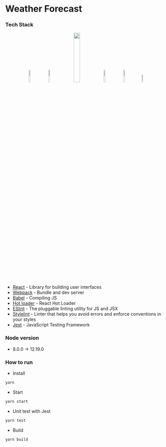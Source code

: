 # Weather Forecast

### Tech Stack
<div align="center">
  <img src="https://seeklogo.com/images/R/react-logo-7B3CE81517-seeklogo.com.png" width="10%" />
  &nbsp;
  <img src="https://github.com/webpack/media/blob/master/logo/icon-square-big.svg" width="10%" />
  &nbsp;
  <img src="https://d33wubrfki0l68.cloudfront.net/7a197cfe44548cc1a3f581152af70a3051e11671/78df8/img/babel.svg" width="20%" />
  &nbsp;
  <img src="https://eslint.org/assets/img/logo.svg" width="10%" />
  &nbsp;
  <img src="https://seeklogo.com/images/S/stylelint-logo-631B4EAA36-seeklogo.com.png" width="10%" />
  &nbsp;
  <img src="https://www.learnstorybook.com/intro-to-storybook/logo-jest.png" width="8%" />
</div>

- [React][reactjs] - Library for building user interfaces
- [Webpack][webpack] - Bundle and dev server
- [Babel][babeljs] - Compiling JS
- [Hot loader][react-hot-loader] - React Hot Loader
- [ESlint][eslint] - The pluggable linting utility for JS and JSX
- [Stylelint][stylelint] - Linter that helps you avoid errors and enforce conventions in your styles
- [Jest][jest] - JavaScript Testing Framework

### Node version
- 8.0.0 -> 12.19.0

### How to run
- Install
```bash
yarn
```

- Start
```bash
yarn start
```

- Unit test with Jest
```bash
yarn test
```

- Build
```bash
yarn build
```
[reactjs]: https://reactjs.org
[babeljs]: https://babeljs.io
[webpack]: https://webpack.js.org
[react-hot-loader]: https://github.com/gaearon/react-hot-loader
[build-badge]: https://travis-ci.com/toanleviet95/react-sample-with-webpack.svg?branch=master
[eslint]: https://eslint.org
[stylelint]: https://stylelint.io
[jest]: https://jestjs.io
